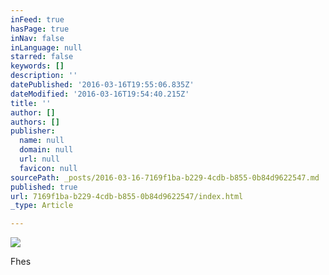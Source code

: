 ```yaml
---
inFeed: true
hasPage: true
inNav: false
inLanguage: null
starred: false
keywords: []
description: ''
datePublished: '2016-03-16T19:55:06.835Z'
dateModified: '2016-03-16T19:54:40.215Z'
title: ''
author: []
authors: []
publisher:
  name: null
  domain: null
  url: null
  favicon: null
sourcePath: _posts/2016-03-16-7169f1ba-b229-4cdb-b855-0b84d9622547.md
published: true
url: 7169f1ba-b229-4cdb-b855-0b84d9622547/index.html
_type: Article

---
```

![](https://the-grid-user-content.s3-us-west-2.amazonaws.com/62c81bcd-c065-4ec6-80f1-de0904b44c6d.jpg)

Fhes